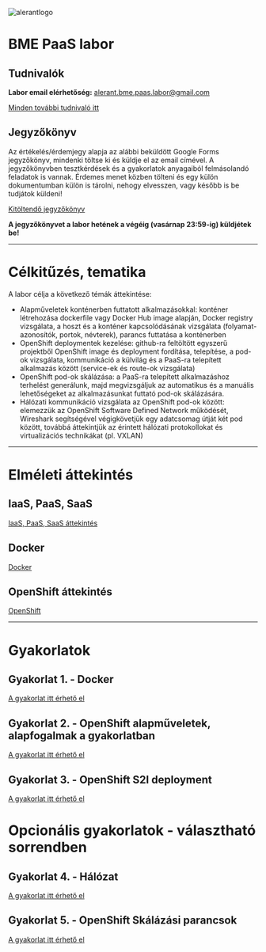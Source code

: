 ![alerantlogo](https://www.alerant.hu/img/logo.svg) 
# BME PaaS labor 
## Tudnivalók
**Labor email elérhetőség:** alerant.bme.paas.labor@gmail.com

[Minden további tudnivaló itt](docs/Tudnivalok.md)

## Jegyzőkönyv
Az értékelés/érdemjegy alapja az alábbi beküldött Google Forms jegyzőkönyv, mindenki töltse ki és küldje el az email címével.
A jegyzőkönyvben tesztkérdések és a gyakorlatok anyagaiból felmásolandó feladatok is vannak. Érdemes menet közben tölteni és egy külön dokumentumban külön is tárolni, nehogy elvesszen, vagy később is be tudjátok küldeni!
 
[Kitöltendő jegyzőkönyv](https://goo.gl/forms/MYJ79Jv5HY3Ynn2y2)

**A jegyzőkönyvet a labor hetének a végéig (vasárnap 23:59-ig) küldjétek be!**

---
# Célkitűzés, tematika
A labor célja a következő témák áttekintése:
- Alapműveletek konténerben futtatott alkalmazásokkal: konténer létrehozása dockerfile vagy Docker Hub image alapján, Docker registry vizsgálata,  a hoszt és a konténer kapcsolódásának vizsgálata (folyamat-azonosítók, portok, névterek), parancs futtatása a konténerben
- OpenShift deploymentek kezelése: github-ra feltöltött egyszerű projektből OpenShift image és deployment fordítása, telepítése, a pod-ok vizsgálata, kommunikáció a külvilág és a PaaS-ra telepített alkalmazás között (service-ek és route-ok vizsgálata)
- OpenShift pod-ok skálázása: a PaaS-ra telepített alkalmazáshoz terhelést generálunk, majd megvizsgáljuk az automatikus és a manuális lehetőségeket az alkalmazásunkat futtató pod-ok skálázására.
- Hálózati kommunikáció vizsgálata az OpenShift pod-ok között: elemezzük az OpenShift Software Defined Network működését, Wireshark segítségével végigkövetjük egy adatcsomag útját két pod között, továbbá áttekintjük az érintett hálózati protokollokat és virtualizációs technikákat (pl. VXLAN)

---

# Elméleti áttekintés
## IaaS, PaaS, SaaS
[IaaS, PaaS, SaaS áttekintés](docs/Elmelet1.md)

## Docker
[Docker](docs/Elmelet2.md)
## OpenShift áttekintés
[OpenShift](docs/Elmelet3.md)

---

# Gyakorlatok
## Gyakorlat 1. - Docker
[A gyakorlat itt érhető el](docs/Gyakorlat1.md)
## Gyakorlat 2. - OpenShift alapműveletek, alapfogalmak a gyakorlatban
[A gyakorlat itt érhető el](docs/Gyakorlat2.md)
## Gyakorlat 3. - OpenShift S2I deployment
[A gyakorlat itt érhető el](docs/Gyakorlat3.md)

# Opcionális gyakorlatok - választható sorrendben
## Gyakorlat 4. - Hálózat
[A gyakorlat itt érhető el](docs/Gyakorlat4.md)
## Gyakorlat 5. - OpenShift Skálázási parancsok
[A gyakorlat itt érhető el](docs/Gyakorlat5.md)

